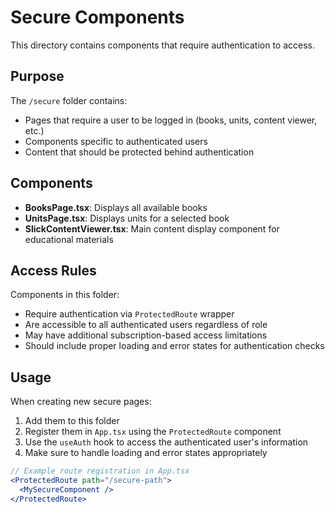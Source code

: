 # Secure Components

This directory contains components that require authentication to access.

## Purpose

The `/secure` folder contains:

- Pages that require a user to be logged in (books, units, content viewer, etc.)
- Components specific to authenticated users
- Content that should be protected behind authentication

## Components

- **BooksPage.tsx**: Displays all available books
- **UnitsPage.tsx**: Displays units for a selected book
- **SlickContentViewer.tsx**: Main content display component for educational materials

## Access Rules

Components in this folder:

- Require authentication via `ProtectedRoute` wrapper
- Are accessible to all authenticated users regardless of role
- May have additional subscription-based access limitations
- Should include proper loading and error states for authentication checks

## Usage

When creating new secure pages:

1. Add them to this folder
2. Register them in `App.tsx` using the `ProtectedRoute` component
3. Use the `useAuth` hook to access the authenticated user's information
4. Make sure to handle loading and error states appropriately

```jsx
// Example route registration in App.tsx
<ProtectedRoute path="/secure-path">
  <MySecureComponent />
</ProtectedRoute>
```